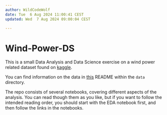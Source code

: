 ```yaml
---
author: WildCodeWolf
date: Tue  6 Aug 2024 11:00:41 CEST
updated: Wed  7 Aug 2024 09:00:04 CEST

---
```


# Wind-Power-DS

This is a small Data Analysis and Data Science exercise on a wind power related
dataset found on [kaggle](kaggle.com).

You can find information on the data in [this](data/README.md) README within
the `data` directory.

The repo consists of several notebooks, covering different aspects of the
analysis.  You can read though them as you like, but if you want to follow
the intended reading order, you should start with the
EDA notebook first, and then follow the links in the notebooks.
